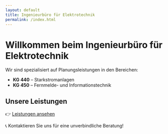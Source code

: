 ```yaml
---
layout: default
title: Ingenieurbüro für Elektrotechnik
permalink: /index.html
---
```


# Willkommen beim Ingenieurbüro für Elektrotechnik

Wir sind spezialisiert auf Planungsleistungen in den Bereichen:

- **KG 440** – Starkstromanlagen  
- **KG 450** – Fernmelde- und Informationstechnik  

## Unsere Leistungen  
👉 [Leistungen ansehen](leistungen.html)  

📞 Kontaktieren Sie uns für eine unverbindliche Beratung!
